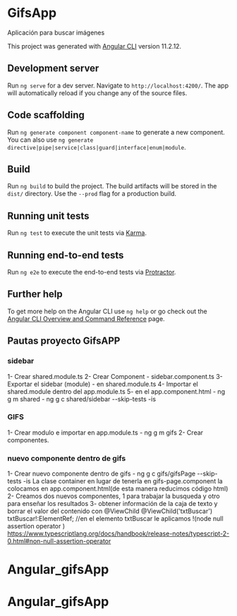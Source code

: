 # GifsApp
Aplicación para buscar imágenes

This project was generated with [Angular CLI](https://github.com/angular/angular-cli) version 11.2.12.

## Development server

Run `ng serve` for a dev server. Navigate to `http://localhost:4200/`. The app will automatically reload if you change any of the source files.

## Code scaffolding

Run `ng generate component component-name` to generate a new component. You can also use `ng generate directive|pipe|service|class|guard|interface|enum|module`.

## Build

Run `ng build` to build the project. The build artifacts will be stored in the `dist/` directory. Use the `--prod` flag for a production build.

## Running unit tests

Run `ng test` to execute the unit tests via [Karma](https://karma-runner.github.io).

## Running end-to-end tests

Run `ng e2e` to execute the end-to-end tests via [Protractor](http://www.protractortest.org/).

## Further help

To get more help on the Angular CLI use `ng help` or go check out the [Angular CLI Overview and Command Reference](https://angular.io/cli) page.

## Pautas proyecto GifsAPP

### sidebar

1- Crear shared.module.ts
2- Crear Component - sidebar.component.ts
3- Exportar el sidebar (module) - en shared.module.ts
4- Importar el shared.module dentro del app.module.ts
5- <app-sidebar></app-sidebar> en el app.component.html
    - ng g m shared
    - ng g c shared/sidebar --skip-tests -is

### GIFS

1- Crear modulo e importar en app.module.ts
    - ng g m gifs
2- Crear componentes. 

### nuevo componente dentro de gifs
1- Crear nuevo componente dentro de gifs
    - ng g c gifs/gifsPage --skip-tests -is
    La clase container en lugar de tenerla en gifs-page.component la colocamos en app.component.html(de esta manera reducimos código html)
2- Creamos dos nuevos componentes, 1 para trabajar la busqueda y otro para enseñar los resultados
3- obtener información de la caja de texto y borrar el valor del contenido con @ViewChild
@ViewChild('txtBuscar') txtBuscar!:ElementRef; //en el elemento txtBuscar le aplicamos !(node null assertion operator ) https://www.typescriptlang.org/docs/handbook/release-notes/typescript-2-0.html#non-null-assertion-operator





 
# Angular_gifsApp
# Angular_gifsApp
